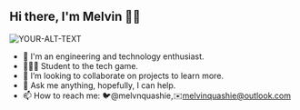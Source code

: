 ## Hi there, I'm Melvin 👋🏾

<!--
**melvinquashie/melvinquashie** is a ✨ _special_ ✨ repository because its `README.md` (this file) appears on your GitHub profile. -->

<picture>
 <source media="(prefers-color-scheme: dark)" srcset="[https://devs-group.ch/_ipx/w_390/https://cms.devs-group.ch/uploads/arif_riyanto_v_JP_w_Z6h_G_Bg_unsplash_649bf8d587.jpg](https://png.pngtree.com/element_origin_min_pic/16/12/11/f102a7d102afee6fd3aad17a576b7d45.jpg)">
 <source media="(prefers-color-scheme: light)" srcset="[https://devs-group.ch/_ipx/w_390/https://cms.devs-group.ch/uploads/arif_riyanto_v_JP_w_Z6h_G_Bg_unsplash_649bf8d587.jpg](https://png.pngtree.com/element_origin_min_pic/16/12/11/f102a7d102afee6fd3aad17a576b7d45.jpg)">
 <img alt="YOUR-ALT-TEXT" src="https://png.pngtree.com/element_origin_min_pic/16/12/11/f102a7d102afee6fd3aad17a576b7d45.jpg">
</picture>

- 🔭 I'm an engineering and technology enthusiast.
- 🧑🏾‍🎓 Student to the tech game.
- 👯 I’m looking to collaborate on projects to learn more.
- 💬 Ask me anything, hopefully, I can help.
- 📫 How to reach me: 🐦@melvnquashie,✉️melvinquashie@outlook.com

